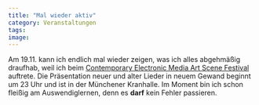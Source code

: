 ```yaml
---
title: "Mal wieder aktiv"
category: Veranstaltungen
tags: 
image: 
---
```


Am 19.11. kann ich endlich mal wieder zeigen, was ich alles abgehmäßig draufhab, weil ich beim [Contemporary Electronic Media Art Scene Festival](http://www.polymatrix.net/) auftrete. Die Präsentation neuer und alter Lieder in neuem Gewand beginnt um 23 Uhr und ist in der Münchener Kranhalle. Im Moment bin ich schon fleißig am Auswendiglernen, denn es **darf** kein Fehler passieren.